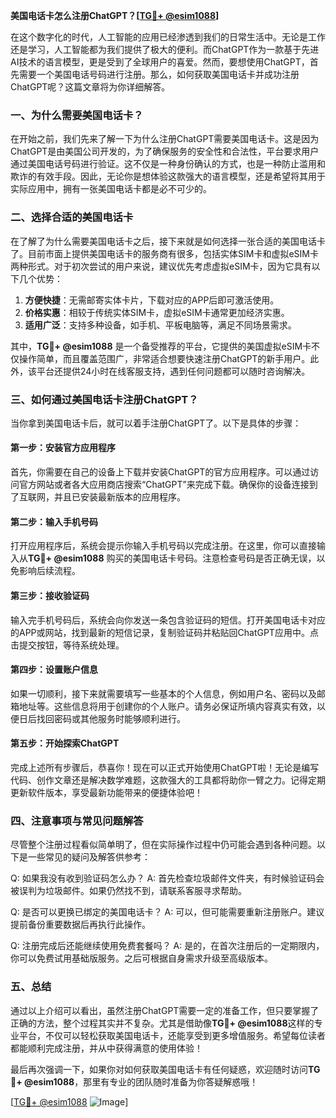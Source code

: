 **美国电话卡怎么注册ChatGPT？[[TG💪+ @esim1088](https://t.me/s/esim1088)]**

在这个数字化的时代，人工智能的应用已经渗透到我们的日常生活中。无论是工作还是学习，人工智能都为我们提供了极大的便利。而ChatGPT作为一款基于先进AI技术的语言模型，更是受到了全球用户的喜爱。然而，要想使用ChatGPT，首先需要一个美国电话号码进行注册。那么，如何获取美国电话卡并成功注册ChatGPT呢？这篇文章将为你详细解答。

### 一、为什么需要美国电话卡？

在开始之前，我们先来了解一下为什么注册ChatGPT需要美国电话卡。这是因为ChatGPT是由美国公司开发的，为了确保服务的安全性和合法性，平台要求用户通过美国电话号码进行验证。这不仅是一种身份确认的方式，也是一种防止滥用和欺诈的有效手段。因此，无论你是想体验这款强大的语言模型，还是希望将其用于实际应用中，拥有一张美国电话卡都是必不可少的。

### 二、选择合适的美国电话卡

在了解了为什么需要美国电话卡之后，接下来就是如何选择一张合适的美国电话卡了。目前市面上提供美国电话卡的服务商有很多，包括实体SIM卡和虚拟eSIM卡两种形式。对于初次尝试的用户来说，建议优先考虑虚拟eSIM卡，因为它具有以下几个优势：

1. **方便快捷**：无需邮寄实体卡片，下载对应的APP后即可激活使用。
2. **价格实惠**：相较于传统实体SIM卡，虚拟eSIM卡通常更加经济实惠。
3. **适用广泛**：支持多种设备，如手机、平板电脑等，满足不同场景需求。

其中，**TG💪+ @esim1088** 是一个备受推荐的平台，它提供的美国虚拟eSIM卡不仅操作简单，而且覆盖范围广，非常适合想要快速注册ChatGPT的新手用户。此外，该平台还提供24小时在线客服支持，遇到任何问题都可以随时咨询解决。

### 三、如何通过美国电话卡注册ChatGPT？

当你拿到美国电话卡后，就可以着手注册ChatGPT了。以下是具体的步骤：

#### 第一步：安装官方应用程序

首先，你需要在自己的设备上下载并安装ChatGPT的官方应用程序。可以通过访问官方网站或者各大应用商店搜索“ChatGPT”来完成下载。确保你的设备连接到了互联网，并且已安装最新版本的应用程序。

#### 第二步：输入手机号码

打开应用程序后，系统会提示你输入手机号码以完成注册。在这里，你可以直接输入从**TG💪+ @esim1088** 购买的美国电话卡号码。注意检查号码是否正确无误，以免影响后续流程。

#### 第三步：接收验证码

输入完手机号码后，系统会向你发送一条包含验证码的短信。打开美国电话卡对应的APP或网站，找到最新的短信记录，复制验证码并粘贴回ChatGPT应用中。点击提交按钮，等待系统处理。

#### 第四步：设置账户信息

如果一切顺利，接下来就需要填写一些基本的个人信息，例如用户名、密码以及邮箱地址等。这些信息将用于创建你的个人账户。请务必保证所填内容真实有效，以便日后找回密码或其他服务时能够顺利进行。

#### 第五步：开始探索ChatGPT

完成上述所有步骤后，恭喜你！现在可以正式开始使用ChatGPT啦！无论是编写代码、创作文章还是解决数学难题，这款强大的工具都将助你一臂之力。记得定期更新软件版本，享受最新功能带来的便捷体验吧！

### 四、注意事项与常见问题解答

尽管整个注册过程看似简单明了，但在实际操作过程中仍可能会遇到各种问题。以下是一些常见的疑问及解答供参考：

Q: 如果我没有收到验证码怎么办？
A: 首先检查垃圾邮件文件夹，有时候验证码会被误判为垃圾邮件。如果仍然找不到，请联系客服寻求帮助。

Q: 是否可以更换已绑定的美国电话卡？
A: 可以，但可能需要重新注册账户。建议提前备份重要数据后再执行此操作。

Q: 注册完成后还能继续使用免费套餐吗？
A: 是的，在首次注册后的一定期限内，你可以免费试用基础版服务。之后可根据自身需求升级至高级版本。

### 五、总结

通过以上介绍可以看出，虽然注册ChatGPT需要一定的准备工作，但只要掌握了正确的方法，整个过程其实并不复杂。尤其是借助像**TG💪+ @esim1088**这样的专业平台，不仅可以轻松获取美国电话卡，还能享受到更多增值服务。希望每位读者都能顺利完成注册，并从中获得满意的使用体验！

最后再次强调一下，如果你对如何获取美国电话卡有任何疑惑，欢迎随时访问**TG💪+ @esim1088**，那里有专业的团队随时准备为你答疑解惑哦！

[[TG💪+ @esim1088](https://t.me/s/esim1088) ![Image](https://i.postimg.cc/4NQfJmqS/Snipaste-2025-05-13-00-14-12.png)]